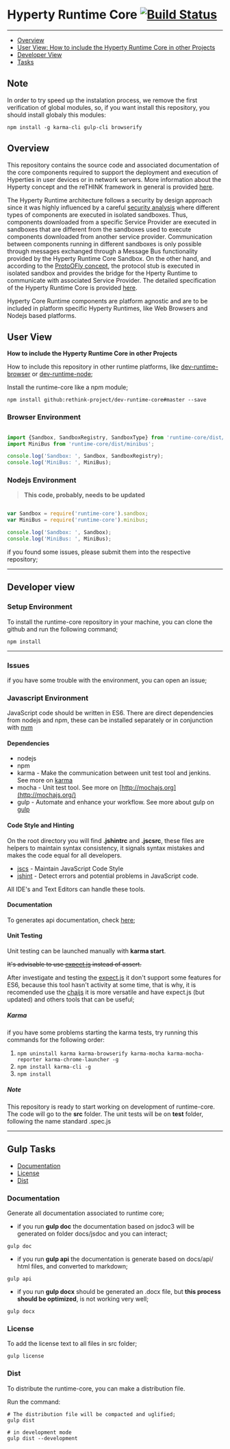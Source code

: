 # Hyperty Runtime Core [![Build Status](https://travis-ci.org/reTHINK-project/dev-runtime-core.svg?branch=dev-interworking)](https://travis-ci.org/reTHINK-project/dev-runtime-core)
--------------------

-	[Overview](#overview)
-	[User View: How to include the Hyperty Runtime Core in other Projects](#user-view)
-	[Developer View](#developer-view)
-	[Tasks](#tasks)

## <a id="note">Note</a>
In order to try speed up the instalation process, we remove the first verification of global modules, so, if you want install this repository, you should install globaly this modules:

```shell
npm install -g karma-cli gulp-cli browserify
```

## <a id="overview">Overview</a>

This repository contains the source code and associated documentation of the core components required to support the deployment and execution of Hyperties in user devices or in network servers. More information about the Hyperty concept and the reTHINK framework in general is provided [here](https://github.com/reTHINK-project/dev-service-framework/blob/master/README.md).

The Hyperty Runtime architecture follows a security by design approach since it was highly influenced by a careful [security analysis](docs/specs/securityanalysis.md) where different types of components are executed in isolated sandboxes. Thus, components downloaded from a specific Service Provider are executed in sandboxes that are different from the sandboxes used to execute components downloaded from another service provider. Communication between components running in different sandboxes is only possible through messages exchanged through a Message Bus functionality provided by the Hyperty Runtime Core Sandbox. On the other hand, and according to the [ProtoOFly concept](https://github.com/reTHINK-project/dev-service-framework/blob/master/docs/manuals/hyperty-messaging-framework.md#protocol-on-the-fly-protofly-and-protostubs), the protocol stub is executed in isolated sandbox and provides the bridge for the Hperty Runtime to communicate with associated Service Provider. The detailed specification of the Hyperty Runtime Core is provided [here](docs/specs/readme.md).

Hyperty Core Runtime components are platform agnostic and are to be included in platform specific Hyperty Runtimes, like Web Browsers and Nodejs based platforms.

## <a id="user-view">User View</a>

**How to include the Hyperty Runtime Core in other Projects**

How to include this repository in other runtime platforms, like [dev-runtime-browser](https://github.com/reTHINK-project/dev-runtime-browser) or [dev-runtime-node](https://github.com/reTHINK-project/dev-runtime-node);

Install the runtime-core like a npm module;
```shell
npm install github:rethink-project/dev-runtime-core#master --save
```

### Browser Environment

```javascript

import {Sandbox, SandboxRegistry, SandboxType} from 'runtime-core/dist/sandbox'
import MiniBus from 'runtime-core/dist/minibus';

console.log('Sandbox: ', Sandbox, SandboxRegistry);
console.log('MiniBus: ', MiniBus);
```

### Nodejs Environment

> **This code, probably, needs to be updated**

```javascript

var Sandbox = require('runtime-core').sandbox;
var MiniBus = require('runtime-core').minibus;

console.log('Sandbox: ', Sandbox);
console.log('MiniBus: ', MiniBus);

```

if you found some issues, please submit them into the respective repository;

---

## <a id="developer-view">Developer view</a>

### Setup Environment

To install the runtime-core repository in your machine, you can clone the github and run the following command;

```shell
npm install
```
---

### Issues

if you have some trouble with the environment, you can open an issue;

### Javascript Environment

JavaScript code should be written in ES6. There are direct dependencies from nodejs and npm, these can be installed separately or in conjunction with [nvm](https://github.com/creationix/nvm)

#### Dependencies

-	nodejs
-	npm
-	karma - Make the communication between unit test tool and jenkins. See more on [karma](http://karma-runner.github.io/0.13/index.html)
-	mocha - Unit test tool. See more on [http://mochajs.org](http://mochajs.org/)
-	gulp - Automate and enhance your workflow. See more about gulp on [gulp](http://gulpjs.com/)

#### Code Style and Hinting

On the root directory you will find **.jshintrc** and **.jscsrc**, these files are helpers to maintain syntax consistency, it signals syntax mistakes and makes the code equal for all developers.

-	[jscs](http://jscs.info/) - Maintain JavaScript Code Style
-	[jshint](http://jshint.com/) - Detect errors and potential problems in JavaScript code.

All IDE's and Text Editors can handle these tools.

#### Documentation

To generates api documentation, check [here](#documentation-task);

#### Unit Testing

Unit testing can be launched manually with **karma start**.

~~It's advisable to use [expect.js](https://github.com/Automattic/expect.js) instead of assert.~~

After investigate and testing the [expect.js](https://github.com/Automattic/expect.js) it don't support some features for ES6, because this tool hasn't activity at some time, that is why, it is recomended use the [chaijs](http://chaijs.com/) it is more versatile and have expect.js (but updated) and others tools that can be useful;

##### Karma

if you have some problems starting the karma tests, try running this commands for the following order:

1.	`npm uninstall karma karma-browserify karma-mocha karma-mocha-reporter karma-chrome-launcher -g`
2.	`npm install karma-cli -g`
3.	`npm install`

##### Note

This repository is ready to start working on development of runtime-core. The code will go to the **src** folder. The unit tests will be on **test** folder, following the name standard <component>.spec.js

---

## <a id="tasks">Gulp Tasks</a>

-	[Documentation](#documentation-task)
-	[License](#license)
-	[Dist](#dist)

### <a id="documentation-task">Documentation</a>

Generate all documentation associated to runtime core;

-	if you run **gulp doc** the documentation based on jsdoc3 will be generated on folder docs/jsdoc and you can interact;

`gulp doc`

-	if you run **gulp api** the documentation is generate based on docs/api/ html files, and converted to markdown;

`gulp api`

-	if you run **gulp docx** should be generated an .docx file, but **this process should be optimized**, is not working very well;

`gulp docx`

### License

To add the license text to all files in src folder;

`gulp license`

### Dist

To distribute the runtime-core, you can make a distribution file.

Run the command:

```shell
# The distribution file will be compacted and uglified;
gulp dist

# in development mode
gulp dist --development
```
